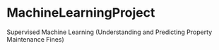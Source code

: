 # MachineLearningProject
Supervised Machine Learning (Understanding and Predicting Property Maintenance Fines)
